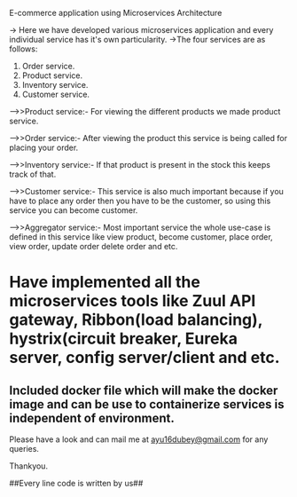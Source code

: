 E-commerce application using Microservices Architecture

-> Here we have developed various microservices application and every individual service has it's own particularity.
->The four services are as follows:
   1. Order service.
   2. Product service.
   3. Inventory service.
   4. Customer service.

-->>Product service:- For viewing the different products we made product service.

-->>Order service:- After viewing the product this service is being called for placing your order.

-->>Inventory service:- If that product is present in the stock this keeps track of that.

-->>Customer service:- This service is also much important because if you have to place any order then you have to be the customer, so using this service you can become customer.

-->>Aggregator service:- Most important service the whole use-case is defined in this service like view product, become customer, place order, view order, update order delete order and etc.


# Have implemented all the microservices tools like Zuul API gateway, Ribbon(load balancing), hystrix(circuit breaker, Eureka server, config server/client and etc.

## Included docker file which will make the docker image and can be use to containerize services is independent of environment.

Please have a look and can mail me at ayu16dubey@gmail.com for any queries.

Thankyou.

##Every line code is written by us##

